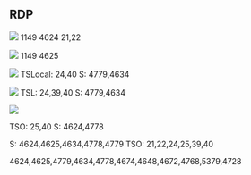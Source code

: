 ## RDP

![](https://i.imgur.com/RAHYHAQ.png)
1149
4624
21,22

![](https://i.imgur.com/56uWYG7.png)
1149 
4625

![](https://i.imgur.com/tYHIkF9.png)
TSLocal: 24,40
S: 4779,4634

![](https://i.imgur.com/gWYNU2c.png)
TSL: 24,39,40
S: 4779,4634



![](https://i.imgur.com/IwM9bqt.png)

TSO: 25,40
S: 4624,4778

S: 4624,4625,4634,4778,4779
TSO: 21,22,24,25,39,40















4624,4625,4779,4634,4778,4674,4648,4672,4768,5379,4728


